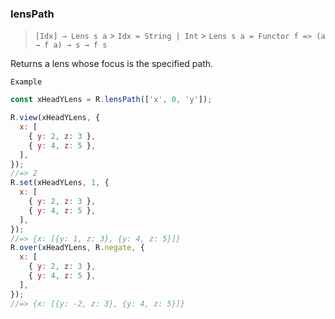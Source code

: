 ### lensPath

> `[Idx] → Lens s a` > `Idx = String | Int` > `Lens s a = Functor f => (a → f a) → s → f s`

Returns a lens whose focus is the specified path.

`Example`

```js
const xHeadYLens = R.lensPath(['x', 0, 'y']);

R.view(xHeadYLens, {
  x: [
    { y: 2, z: 3 },
    { y: 4, z: 5 },
  ],
});
//=> 2
R.set(xHeadYLens, 1, {
  x: [
    { y: 2, z: 3 },
    { y: 4, z: 5 },
  ],
});
//=> {x: [{y: 1, z: 3}, {y: 4, z: 5}]}
R.over(xHeadYLens, R.negate, {
  x: [
    { y: 2, z: 3 },
    { y: 4, z: 5 },
  ],
});
//=> {x: [{y: -2, z: 3}, {y: 4, z: 5}]}
```
